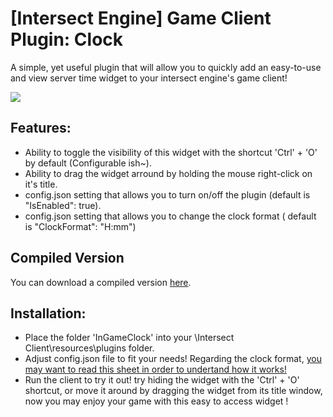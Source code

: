 # [Intersect Engine] Game Client Plugin: Clock
A simple, yet useful plugin that will allow you to quickly add an easy-to-use and view server time widget to your intersect engine's game client!

![](https://s3.us-east-2.amazonaws.com/ascensiongamedev/filehost/87861da5d3c6de42d7520cbec04efcde.png)

##  Features:

- Ability to toggle the visibility of this widget with the shortcut 'Ctrl' + 'O' by default (Configurable ish~).
- Ability to drag the widget arround by holding the mouse right-click on it's title.
- config.json setting that allows you to turn on/off the plugin (default is  "IsEnabled": true).
- config.json setting that allows you to change the clock format ( default is "ClockFormat": "H:mm")

## Compiled Version
You can download a compiled version [here](https://www.ascensiongamedev.com/files/file/172-client-plugin-ingameclock/ "here").


##  Installation:

- Place the folder 'InGameClock' into your \Intersect Client\resources\plugins folder.
- Adjust config.json file to fit your needs! Regarding the clock format, [you may want to read this sheet in order to undertand how it works!](https://www.c-sharpcorner.com/blogs/date-and-time-format-in-c-sharp-programming1 "you may want to read this sheet in order to undertand how it works!")
- Run the client to try it out! try hiding the widget with the 'Ctrl' + 'O' shortcut, or move it around by dragging the widget from its title window, now you may enjoy your game with this easy to access widget !


